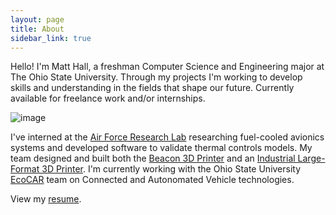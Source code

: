 ```yaml
---
layout: page
title: About
sidebar_link: true
---
```


Hello! I'm Matt Hall, a freshman Computer Science and Engineering major at The Ohio State University. Through my projects I'm working to develop skills and understanding in the fields that shape our future. Currently available for freelance work and/or internships.

![image](https://matthall.ml/assets/img/matthall.jpg)

I've interned at the [Air Force Research Lab](https://www.wpafb.af.mil/AFRL/) researching fuel-cooled avionics systems and developed software to validate thermal controls models. My team designed and built both the [Beacon 3D Printer](https://github.com/halltech/beacon) and an [Industrial Large-Format 3D Printer](https://github.com/halltech/beacon/blob/master/Research.md). I'm currently working with the Ohio State University [EcoCAR](https://ecocar.osu.edu) team on Connected and Autonomated Vehicle technologies.



View my [resume](https://drive.google.com/file/d/13g9-VNUSY-ik_c-8GvO7sPJ-It0UmbMw/view?usp=sharing).